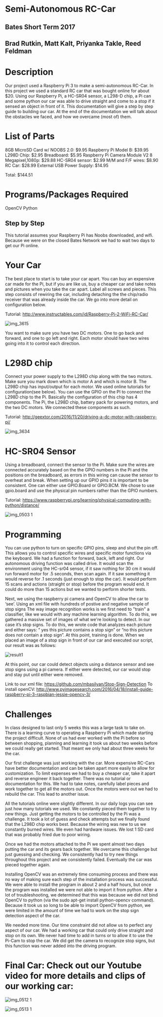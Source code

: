 # Semi-Autonomous RC-Car
## Bates Short Term 2017 
## Brad Rutkin, Matt Kalt, Priyanka Takle, Reed Feldman 
 
# Description 
Our project used a Raspberry Pi 3 to make a semi-autonomous RC-Car. In this project we used a standard RC car that was bought online for about $20. Using our Raspberry Pi, a HC-SR04 sensor, a L298-D chip, a Pi can and some python our car was able to drive straight and come to a stop if it sensed an object in front of it. This documentation will give a step by step guide to building our car. At the end of the documentation we will talk about the obstacles we faced, and how we overcame (most of) them.  
 
# List of Parts 
 
8GB MicroSD Card w/ NOOBS 2.0: $9.95
Raspberry Pi Model B: $39.95
L298D Chip: $2.95
Breadboard: $5.95
Raspberry Pi Camera Module V2 8 Megapixel,1080p: $29.88
HC-SR04 sensor: $2.99
M/M and F/F wires: $8.90
RC Car: $28.99
External USB Power Supply:  $14.95
 
Total: $144.51
 
# Programs/Packages Required 
 
OpenCV
Python 
 
## Step by Step
This tutorial assumes your Raspberry Pi has Noobs downloaded, and wifi. Because we were on the closed Bates Network we had to wait two days to get our Pi online. 
 
# Your Car
The best place to start is to take your car apart. You can buy an expensive car made for the Pi, but if you are like us, buy a cheaper car and take notes and pictures when you take the car apart. Label all screws and pieces.  This step consists of rewiring the car, including detaching the the chip/radio receiver that was already inside the car.   We go into more detail on configuration below.  
 
Tutorial: http://www.instructables.com/id/Raspberry-Pi-2-WiFi-RC-Car/
 
 
![img_3615](https://cloud.githubusercontent.com/assets/18706242/26501842/b9f05d38-4208-11e7-93b8-b7718303dac1.jpg)
 
You want to make sure you have two DC motors. One to go back and forward, and one to go left and right. Each motor should have two wires going into it to control each direction.
 
 
# L298D chip
Connect your power supply to the L298D chip along with the two motors. Make sure you mark down which is motor A and which is motor B.  The L298D chip has input/output for each motor.  We used online tutorials for configuration(see below).  You can use the GPIO on the PI to connect the L298D chip to the Pi.  Basically the configuration of this chip has 4 components.  The Pi, the L298D chip, battery pack for powering motors, and the two DC motors.  We connected these components as such.  
 
Tutorial: http://geextor.com/2016/11/20/driving-a-dc-motor-with-raspberry-pi/
 
![img_3634](https://cloud.githubusercontent.com/assets/18706242/26502098/7bbee510-4209-11e7-992c-b0be6dd04dd8.jpg)

 
# HC-SR04 Sensor
Using a breadboard, connect the sensor to the Pi. Make sure the wires are connected accurately based on the the GPIO numbers in the Pi and the positions on the breadboard, as errors in this wiring can cause the sensor to overheat and break.   When setting up our GPIO pins it is important to be consistent.  One can either use GPIO.Board or GPIO.BCM.  We chose to use gpio.board and use the physical pin numbers rather than the GPIO numbers.  
 
Tutorial: https://www.raspberrypi.org/learning/physical-computing-with-python/distance/
 
![img_0503 1](https://cloud.githubusercontent.com/assets/18706242/26502210/e6b46e12-4209-11e7-94ae-0512b7fa37a8.jpg)

 
# Programming
 
You can use python to turn on specific GPIO pins, sleep and shut the pin off. This allows you to control specific wires and specific motor functions via the keyboard. We had a function for forward, back,  left and right. Our autonomous driving function was called drive. It would scan the environment using the HC-sr04 sensor, if it saw nothing for 30 cm it would run forward motor for .5 seconds, then scan again. If it saw something it would reverse for .1 seconds (just enough to stop the car). It would perform 15 scans and actions (straight or stop) before the program would end. It could do more than 15 actions but we wanted to perform shorter tests. 
 
Next, we using the raspberry pi camera and OpenCV to allow the car to ‘see’.  Using an xml file with hundreds of postive and negative sample of stop signs  The way image recognition works is we first need to "train" a classifier, like we would with any machine learning algorithm. To do this, we gathered a  massive set of images of what we're looking to detect.   In our case it’s stop signs.  To do this, we wrote code that analyzes each picture and either says: “ yes this picture contains a stop sign” or “no this picture does not contain a stop sign”.  At this point, training is done.  When we placed an image of a stop sign in front of our car and executed our script, our result was as follows:
 
![result1](https://cloud.githubusercontent.com/assets/18706242/26502148/a1110d02-4209-11e7-93ac-17512ce232b6.jpg)
 
At this point, our car could detect objects using a distance sensor and see stop signs using a pi camera.  If either were detected, our car would stop and stay put until either were removed.  
 
Link to our xml file: https://github.com/mbasilyan/Stop-Sign-Detection
To install openCV: http://www.pyimagesearch.com/2016/04/18/install-guide-raspberry-pi-3-raspbian-jessie-opencv-3/
 
# Challenges
In class designed to last only 5 weeks this was a large task to take on. There is a learning curve to operating a Raspberry Pi which made starting the project difficult. None of us had ever worked with the Pi before so between shopping, planning and learning it took us about two weeks before we could really get started. That meant we only had about three weeks for the car.
 
Our first challenge was just working with the car. More expensive RC-Cars have better documentation and can be taken apart more easily to allow for customization. To limit expenses we had to buy a cheaper car, take it apart and reverse engineer it back together. There was no tutorial or documentation for this. We had to take notes, carefully label pieces and work together to get all the motors out. Once the motors were out we had to rebuild the car. This lead to another issue.
 
All the tutorials online were slightly different. In our daily logs you can see just how many tutorials we used. We constantly pieced them together to try new things. Just getting the motors to be controlled by the Pi was a challenge. It took a lot of guess and check attempts but we finally found that the L298D chip works best. Because the wiring was new to us we constantly burned wires. We even had hardware issues. We lost 1 SD card that was probably fried due to poor wiring.
 
Once we had the motors attached to the Pi we spent almost two days putting the car and its gears back together. We overcame this challenge but just guessing and checking. We consistently had to try new things throughout this project and we consistently failed. Eventually the car was pieced together again. 
 
Installing OpenCV was an extremely time consuming process and there was no way of making sure each step of the installation process was successful. We were able to install the program in about 2 and a half hours, but once the program was installed we were not able to import it from python. After a lot of troubleshooting, we determined that this was because we did not bind OpenCV to python (via the sudo apt-get install python-opencv command). Because it took us so long to be able to import OpenCV from python, we were limited in the amount of time we had to work on the stop sign detection aspect of the car. 
 
We needed more time. Our time constraint did not allow us to perfect any aspect of our car. We had a working car that could only drive straight and stop on its own. We never had time to add in turns or to allow it to use the Pi-Cam to stop the car. We did get the camera to recognize stop signs, but this function was never added into the driving program. 

# Final Car:  Check out our Youtube video for more details and clips of our working car:


![img_0512 1](https://cloud.githubusercontent.com/assets/18706242/26502365/94d6262a-420a-11e7-8a1c-c0d63a0b181c.jpg)



![img_0513 1](https://cloud.githubusercontent.com/assets/18706242/26502360/8eb28db0-420a-11e7-925c-a4a50755db65.jpg)



